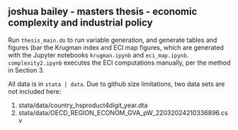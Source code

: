 ## joshua bailey - masters thesis - economic complexity and industrial policy

Run `thesis_main.do` to run variable generation, and generate tables and figures (bar the Krugman index and ECI map figures, which are generated with the Jupyter notebooks `krugman.ipynb` and `eci_map.ipynb`.  `complexity2.ipynb` executes the ECI computations manually, per the method in Section 3. 

All data is in `stata | data`. Due to github size limitations, two data sets are not included here:
  1. stata/data/country_hsproduct4digit_year.dta
  2. stata/data/OECD_REGION_ECONOM_GVA_pW_22032024210336896.csv


